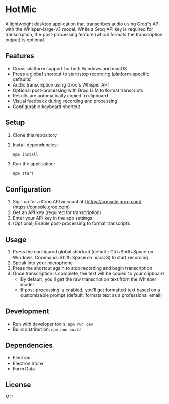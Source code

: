 # HotMic

A lightweight desktop application that transcribes audio using Groq's API with the Whisper-large-v3 model. While a Groq API key is required for transcription, the post-processing feature (which formats the transcription output) is optional.

## Features

- Cross-platform support for both Windows and macOS
- Press a global shortcut to start/stop recording (platform-specific defaults)
- Audio transcription using Groq's Whisper API
- Optional post-processing with Groq LLM to format transcripts
- Results are automatically copied to clipboard
- Visual feedback during recording and processing
- Configurable keyboard shortcut

## Setup

1. Clone this repository
2. Install dependencies:

   ```bash
   npm install
   ```

3. Run the application:

   ```bash
   npm start
   ```

## Configuration

1. Sign up for a Groq API account at [https://console.groq.com](https://console.groq.com)
2. Get an API key (required for transcription)
3. Enter your API key in the app settings
4. (Optional) Enable post-processing to format transcripts

## Usage

1. Press the configured global shortcut (default: Ctrl+Shift+Space on Windows, Command+Shift+Space on macOS) to start recording
2. Speak into your microphone
3. Press the shortcut again to stop recording and begin transcription
4. Once transcription is complete, the text will be copied to your clipboard
   - By default, you'll get the raw transcription text from the Whisper model
   - If post-processing is enabled, you'll get formatted text based on a customizable prompt (default: formats text as a professional email)

## Development

- Run with developer tools: `npm run dev`
- Build distribution: `npm run build`

## Dependencies

- Electron
- Electron Store
- Form Data

## License

MIT
